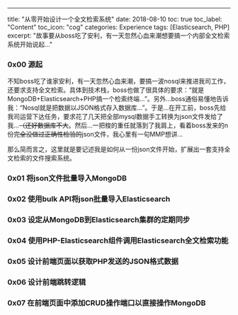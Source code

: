 ---
title: "从零开始设计一个全文检索系统"
date: 2018-08-10
toc: true
toc_label: "Content"
toc_icon: "cog"
categories: Experience
tags: [Elasticsearch, PHP]
excerpt: "故事要从boss吃了安利，有一天忽然心血来潮想要搞一个内部全文检索系统开始说起..."

### 0x00 源起

不知boss吃了谁家安利，有一天忽然心血来潮，要搞一波nosql来推进我司工作，还要求支持全文检索。具体到技术栈，boss也做了很具体的要求：“就是MongoDB+Elasticsearch+PHP搞一个检索终端...”。另外...boss通俗易懂地告诉我：“Nosql就是把数据以JSON格式存入数据库...”。于是...在开工前，boss先给我司运营下达任务，要求花了几天把全部mysql数据手工转换为json文件发给了我...~~（还好数据库不大~~。然后...一把梭的重任就落到了我肩上，看着boss发来的n份~~完全没做过正确性检验的~~json文件，我心里有一句MMP想讲...

那么简而言之，这里就是要记述我是如何从一份json文件开始，扩展出一套支持全文检索的文件搜索系统。

### 0x01 将json文件批量导入MongoDB

### 0x02 使用bulk API将json批量导入Elasticsearch

### 0x03 设定从MongoDB到Elasticsearch集群的定期同步

### 0x04 使用PHP-Elasticsearch组件调用Elasticsearch全文检索功能

### 0x05 设计前端页面以获取PHP发送的JSON格式数据

### 0x06 设计前端跳转逻辑

### 0x07 在前端页面中添加CRUD操作端口以直接操作MongoDB
